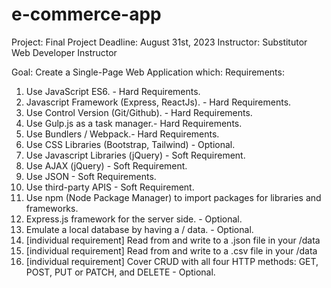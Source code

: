 # e-commerce-app

Project: Final Project
Deadline: August 31st, 2023
Instructor: Substitutor Web Developer Instructor

Goal: Create a Single-Page Web Application which:
Requirements:
1. Use JavaScript ES6. - Hard Requirements.
2. Javascript Framework (Express, ReactJs). - Hard Requirements.
3. Use Control Version (Git/Github). - Hard Requirements.
4. Use Gulp.js as a task manager.- Hard Requirements.
5. Use Bundlers / Webpack.- Hard Requirements.
6. Use CSS Libraries (Bootstrap, Tailwind) - Optional.
7. Use Javascript Libraries (jQuery) - Soft Requirement.
8. Use AJAX (jQuery) - Soft Requirement.
9. Use JSON - Soft Requirements.
10. Use third-party APIS - Soft Requirement.
11. Use npm (Node Package Manager) to import packages for libraries and
frameworks.
12. Express.js framework for the server side. - Optional.
13. Emulate a local database by having a / data. - Optional.
14. [individual requirement] Read from and write to a .json file in your /data
15. [individual requirement] Read from and write to a .csv file in your /data
16. [individual requirement] Cover CRUD with all four HTTP methods: GET,
POST, PUT or PATCH, and DELETE - Optional.
